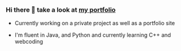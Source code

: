 ### Hi there 👋 take a look at [my portfolio](peake.me)

- Currently working on a private project as well as a portfolio site

- I'm fluent in Java, and Python and currently learning C++ and webcoding
<!--

- 🔭 I’m currently working on ...
- 🌱 I’m currently learning ...
- 👯 I’m looking to collaborate on ...
- 🤔 I’m looking for help with ...
- 💬 Ask me about ...
- 📫 How to reach me: ...
- 😄 Pronouns: ...
- ⚡ Fun fact: ...
-->
